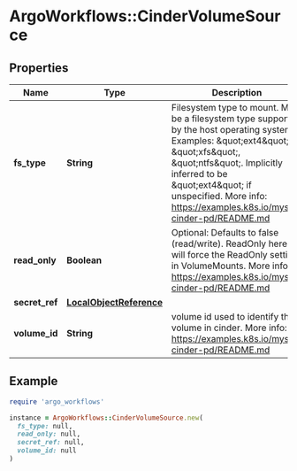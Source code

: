 # ArgoWorkflows::CinderVolumeSource

## Properties

| Name | Type | Description | Notes |
| ---- | ---- | ----------- | ----- |
| **fs_type** | **String** | Filesystem type to mount. Must be a filesystem type supported by the host operating system. Examples: \&quot;ext4\&quot;, \&quot;xfs\&quot;, \&quot;ntfs\&quot;. Implicitly inferred to be \&quot;ext4\&quot; if unspecified. More info: https://examples.k8s.io/mysql-cinder-pd/README.md | [optional] |
| **read_only** | **Boolean** | Optional: Defaults to false (read/write). ReadOnly here will force the ReadOnly setting in VolumeMounts. More info: https://examples.k8s.io/mysql-cinder-pd/README.md | [optional] |
| **secret_ref** | [**LocalObjectReference**](LocalObjectReference.md) |  | [optional] |
| **volume_id** | **String** | volume id used to identify the volume in cinder. More info: https://examples.k8s.io/mysql-cinder-pd/README.md |  |

## Example

```ruby
require 'argo_workflows'

instance = ArgoWorkflows::CinderVolumeSource.new(
  fs_type: null,
  read_only: null,
  secret_ref: null,
  volume_id: null
)
```

